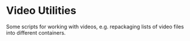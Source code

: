 # Video Utilities

Some scripts for working with videos, e.g. repackaging lists of video files
into different containers.
